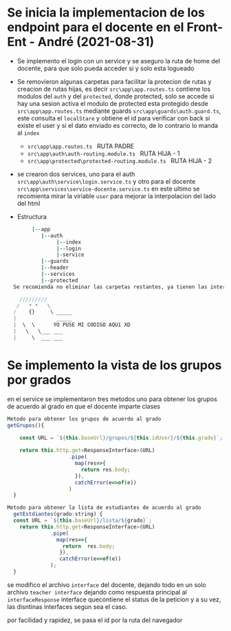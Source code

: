 


# Se inicia la implementacion de los endpoint para el docente en el Front-Ent - André (2021-08-31)

- Se implemento el  login con un service y se aseguro la ruta de home del docente, para que solo pueda acceder si y solo esta logueado
- Se removieron algunas carpetas para facilitar la protecion de rutas y creacion de rutas hijas, es decir `src\app\app.routes.ts`  contiene los modulos del `auth` y  del  `protected`, donde protected, solo se accede si hay una sesion activa el modulo de protected esta protegido desde `src\app\app.routes.ts` mediante guards `src\app\guards\auth.guard.ts`, este consulta el `localStare` y obtiene el id para verificar con back si existe el user y si el dato enviado es correcto, de lo contrario lo manda al `index`
    - `src\app\app.routes.ts `  RUTA PADRE
    - `src\app\auth\auth-routing.module.ts `  RUTA HIJA - 1
    - `src\app\protected\protected-routing.module.ts `  RUTA HIJA - 2

- se crearon dos services, uno para el auth `src\app\auth\service\login.service.ts`  y otro para el docente `src\app\services\service-docente.service.ts` en este ultimo se recomienta mirar la viriable `user` para mejorar la interpolacion del lado del html

- Estructura
```bash
        |--app
           |--auth
                |--index
                |--login
                |-service
           |--guards
           |--header
           |--services
           |--protected
  Se recomienda no eliminar las carpetas restantes, ya tienen las interfaces hechas, solo es pasarlas XD
```
````js
    /////////
   /   * *   \ 
  /    {}     \ _____
  |             _____
  |  \  \      YO PUSE MI CODIGO AQUí XD
  |   \   \___ ___
  |     \  ___ ___

````

# Se implemento la vista de los grupos por grados 

en el service se implementaron tres metodos uno para obtener los grupos de acuerdo al grado en que el docente imparte clases 


```js
Metodo para obtener los grupos de acuerdo al grado
getGrupos(){
    
    const URL = `${this.baseUrl}/grupos/${this.idUser}/${this.grado}`;

    return this.http.get<ResponseInterface>(URL)
                    .pipe(
                      map(res=>{
                        return res.body;
                      }),
                      catchError(e=>of(e))
                    )
  }
  ```
```js
Metodo para obtener la lista de estudiantes de acuerdo al grado
  getEstdiantes(grado:string) {
  const URL = `${this.baseUrl}/lista/${grado}`;
    return this.http.get<ResponseInterface>(URL)
              .pipe(
                map(res=>{
                  return  res.body;
                 }),
                 catchError(e=>of(e))
              );
  }
  ```
 se modifico el archivo `interface` del docente, dejando todo en un solo archivo `teacher interface` dejando como respuesta principal al `interfaceResponse` interface quecontiene el status de la peticion y a su vez, las disntinas interfaces segun sea el caso.

 por facilidad y rapidez, se pasa el id por la ruta del navegador 